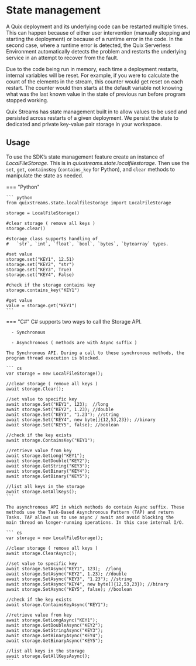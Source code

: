 # State management

A Quix deployment and its underlying code can be restarted multiple times. This can happen because of either user intervention (manually stopping and starting the deployment) or because of a runtime error in the code. In the second case, where a runtime error is detected, the Quix Serverless Environment automatically detects the problem and restarts the underlying service in an attempt to recover from the fault.

Due to the code being run in memory, each time a deployment restarts, internal variables will be reset. For example, if you were to calculate the count of the elements in the stream, this counter would get reset on each restart. The counter would then starts at the default variable not knowing what was the last known value in the state of previous run before program stopped working.

Quix Streams has state management built in to allow values to be used and persisted across restarts of a given deployment. We persist the state to dedicated and private key-value pair storage in your workspace.

## Usage

To use the SDK’s state management feature create an instance of *LocalFileStorage*. This is in *quixstreams.state.localfilestorage*. Then use the `set`, `get`, `containsKey` (`contains_key` for Python), and `clear` methods to manipulate the state as needed.

=== "Python"
    
    ``` python
    from quixstreams.state.localfilestorage import LocalFileStorage
    
    storage = LocalFileStorage()
    
    #clear storage ( remove all keys )
    storage.clear()
    
    #storage class supports handling of
    #   `str`, `int`, `float`, `bool`, `bytes`, `bytearray` types.
    
    #set value
    storage.set("KEY1", 12.51)
    storage.set("KEY2", "str")
    storage.set("KEY3", True)
    storage.set("KEY4", False)
    
    #check if the storage contains key
    storage.contains_key("KEY1")
    
    #get value
    value = storage.get("KEY1")
    ```

=== "C\#"
    C\# supports two ways to call the Storage API.
    
      - Synchronous
    
      - Asynchronous ( methods are with Async suffix )
    
    The Synchronous API. During a call to these synchronous methods, the
    program thread execution is blocked.
    
    ``` cs
    var storage = new LocalFileStorage();
    
    //clear storage ( remove all keys )
    await storage.Clear();
    
    //set value to specific key
    await storage.Set("KEY1", 123);  //long
    await storage.Set("KEY2", 1.23); //double
    await storage.Set("KEY3", "1.23"); //string
    await storage.Set("KEY4", new byte[]{12,53,23}); //binary
    await storage.Set("KEY5", false); //boolean
    
    //check if the key exists
    await storage.ContainsKey("KEY1");
    
    //retrieve value from key
    await storage.GetLong("KEY1");
    await storage.GetDouble("KEY2");
    await storage.GetString("KEY3");
    await storage.GetBinary("KEY4");
    await storage.GetBinary("KEY5");
    
    //list all keys in the storage
    await storage.GetAllKeys();
    ```
    
    The asynchronous API in which methods do contain Async suffix. These
    methods use the Task-Based Asynchronous Pattern (TAP) and return
    Tasks. TAP allows us to use async / await and avoid blocking the
    main thread on longer-running operations. In this case internal I/O.
    
    ``` cs
    var storage = new LocalFileStorage();
    
    //clear storage ( remove all keys )
    await storage.ClearAsync();
    
    //set value to specific key
    await storage.SetAsync("KEY1", 123);  //long
    await storage.SetAsync("KEY2", 1.23); //double
    await storage.SetAsync("KEY3", "1.23"); //string
    await storage.SetAsync("KEY4", new byte[]{12,53,23}); //binary
    await storage.SetAsync("KEY5", false); //boolean
    
    //check if the key exists
    await storage.ContainsKeyAsync("KEY1");
    
    //retrieve value from key
    await storage.GetLongAsync("KEY1");
    await storage.GetDoubleAsync("KEY2");
    await storage.GetStringAsync("KEY3");
    await storage.GetBinaryAsync("KEY4");
    await storage.GetBinaryAsync("KEY5");
    
    //list all keys in the storage
    await storage.GetAllKeysAsync();
    ```
